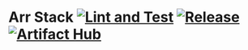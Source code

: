 # Arr Stack  [![Lint and Test](https://github.com/bubylou/Arr-Stack/actions/workflows/test.yml/badge.svg)](https://github.com/bubylou/Arr-Stack/actions/workflows/test.yml) [![Release](https://github.com/bubylou/Arr-Stack/actions/workflows/release.yml/badge.svg)](https://github.com/bubylou/Arr-Stack/actions/workflows/release.yml) [![Artifact Hub](https://img.shields.io/endpoint?url=https://artifacthub.io/badge/repository/arr-atack)](https://artifacthub.io/packages/search?repo=arr-atack)
